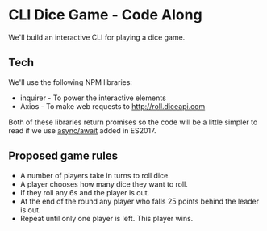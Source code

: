 # CLI Dice Game - Code Along

We'll build an interactive CLI for playing a dice game.

## Tech
We'll use the following NPM libraries:

* inquirer - To power the interactive elements
* Axios - To make web requests to http://roll.diceapi.com

Both of these libraries return promises so the code will be  a little simpler to read if we use [async/await](https://developer.mozilla.org/en-US/docs/Web/JavaScript/Reference/Statements/async_function) added in ES2017.

## Proposed game rules

* A number of players take in turns to roll dice.
* A player chooses how many dice they want to roll.
* If they roll any 6s and the player is out.
* At the end of the round any player who falls 25 points behind the leader is out.
* Repeat until only one player is left. This player wins.

